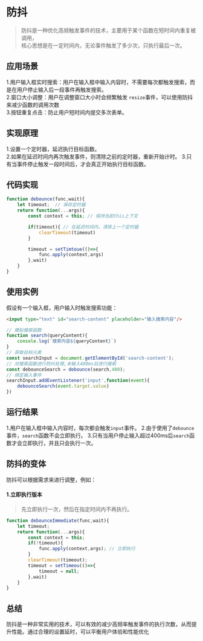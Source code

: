 # 防抖
>防抖是一种优化高频触发事件的技术，主要用于某个函数在短时间内重复被调用，   
核心思想是在一定时间内，无论事件触发了多少次，只执行最后一次。

## 应用场景
1.用户输入框实时搜索：用户在输入框中输入内容时，不需要每次都触发搜索，而是在用户停止输入后一段事件再触发搜索。  
2.窗口大小调整：用户在调整窗口大小时会频繁触发 `resize`事件，可以使用防抖来减少函数的调用次数  
3.按钮重复点击：防止用户短时间内提交多次表单。

## 实现原理
1.设置一个定时器，延迟执行目标函数。  
2.如果在延迟时间内再次触发事件，则清除之前的定时器，重新开始计时。
3.只有当事件停止触发一段时间后，才会真正开始执行目标函数。

## 代码实现
```js
function debounce(func,wait){
	let timeout;  // 保存定时器
	return function(...args){
		const context = this; // 保持当前this上下文

		if(timeout){ // 在延迟时间内，清除上一个定时器
			clearTimeout(timeout)
		}

		timeout = setTimtoue(()=>{
			func.apply(context,args)
		},wait)
	}
}
```
## 使用实例

假设有一个输入框，用户输入时触发搜索功能：
```html
<input type="text" id="search-content" placeholder="输入搜索内容"/>
```
```js
// 模拟搜索函数
function search(queryContent){
	console.log(`搜索内容${queryContent}`)
}
// 获取目标元素
const searchInput = document.getElementById('search-content');
// 对搜索函数进行防抖处理,未输入400ms后进行搜索
const debounceSearch = debounce(search,400);
// 绑定输入事件
searchInput.addEventListener('input',function(event){
	debounceSearch(event.target.value)
})
```
## 运行结果
1.用户在输入框中输入内容时，每次都会触发`input`事件。
2.由于使用了`debounce`事件，`search`函数不会立即执行。
3.只有当用户停止输入超过400ms后`search`函数才会立即执行，并且只会执行一次。

## 防抖的变体
防抖可以根据需求来进行调整，例如：
#### 1.立即执行版本
> 先立即执行一次，然后在指定时间内不再执行。

```js
function debounceImmediate(func,wait){
	let timeout;
	return function(...args){
		const context = this;
		if(!timeout){
			func.apply(context,args); // 立即执行
		}
		clearTimeout(timeout);
		timeout = setTimeou(()=>{
			timeout = null;
		},wait)
	}
}
```

## 总结
防抖是一种非常实用的技术，可以有效的减少高频率触发事件的执行次数，从而提升性能。通过合理的设置延时，可以平衡用户体验和性能优化